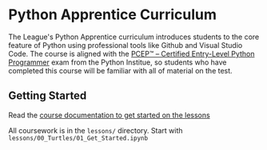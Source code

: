 # Python Apprentice Curriculum

The League's Python Apprentice curriculum introduces students to the core feature
of Python using professional tools like Github and Visual Studio Code. The
course is aligned with the [PCEP™ – Certified Entry-Level Python Programmer](https://pythoninstitute.org/pcep) 
exam from the Python Institue, so students who have completed this course
will be familiar with all of material on the test. 


## Getting Started

Read the [course documentation to get started on the lessons](https://league-curriculum.github.io/Python-Apprentice/getting_started.html)

All coursework is in the `lessons/` directory. Start with `lessons/00_Turtles/01_Get_Started.ipynb`


